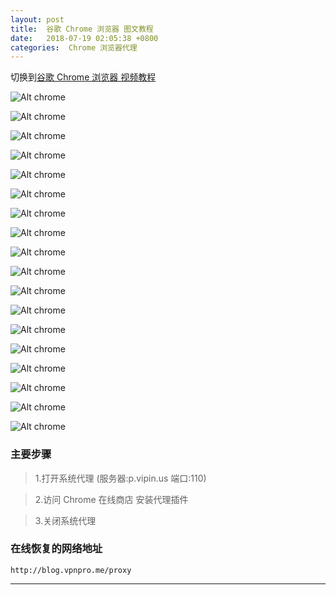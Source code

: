 ```yaml
---
layout: post
title:  谷歌 Chrome 浏览器 图文教程
date:   2018-07-19 02:05:38 +0800
categories:  Chrome 浏览器代理
---
```


切换到[谷歌 Chrome 浏览器 视频教程](/2018/07/chrome/ "Chrome")

![Alt chrome](/assets/images/chrome/chrome1.png "")

![Alt chrome](/assets/images/chrome/chrome2.png "")

![Alt chrome](/assets/images/chrome/chrome3.png "")

![Alt chrome](/assets/images/chrome/chrome4.png "")

![Alt chrome](/assets/images/chrome/chrome5.png "")

![Alt chrome](/assets/images/chrome/chrome6.png "")

![Alt chrome](/assets/images/chrome/chrome7.png "")

![Alt chrome](/assets/images/chrome/chrome8.png "")

![Alt chrome](/assets/images/chrome/chrome9.png "")

![Alt chrome](/assets/images/chrome/chrome10.png "")

![Alt chrome](/assets/images/chrome/chrome11.png "")

![Alt chrome](/assets/images/chrome/chrome12.png "")

![Alt chrome](/assets/images/chrome/chrome13.png "")

![Alt chrome](/assets/images/chrome/chrome14.png "")

![Alt chrome](/assets/images/chrome/chrome15.png "")

![Alt chrome](/assets/images/chrome/chrome16.png "")

![Alt chrome](/assets/images/chrome/chrome17.png "")

![Alt chrome](/assets/images/chrome/chrome18.png "")

### 主要步骤

>1.打开系统代理 (服务器:p.vipin.us 端口:110)

>2.访问 Chrome 在线商店 安装代理插件

>3.关闭系统代理

### 在线恢复的网络地址

```
http://blog.vpnpro.me/proxy
```
****
